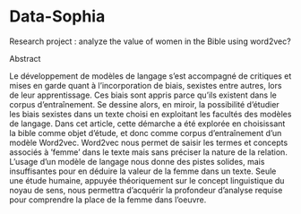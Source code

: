 # Data-Sophia
Research project : analyze the value of women in the Bible using word2vec?

Abstract

Le développement de modèles de langage s’est accompagné de critiques et
mises en garde quant à l’incorporation de biais, sexistes entre autres, lors
de leur apprentissage. Ces biais sont appris parce qu’ils existent dans le
corpus d’entraînement. Se dessine alors, en miroir, la possibilité d’étudier
les biais sexistes dans un texte choisi en exploitant les facultés des modèles
de langage. Dans cet article, cette démarche a été explorée en choisissant
la bible comme objet d’étude, et donc comme corpus d’entraînement d’un
modèle Word2vec. Word2vec nous permet de saisir les termes et concepts
associés à ’femme’ dans le texte mais sans préciser la nature de la relation. 
L’usage d’un modèle de langage nous donne des pistes solides, mais
insuffisantes pour en déduire la valeur de la femme dans un texte. Seule
une étude humaine, appuyée théoriquement sur le concept linguistique du
noyau de sens, nous permettra d’acquérir la profondeur d’analyse requise
pour comprendre la place de la femme dans l’oeuvre.
